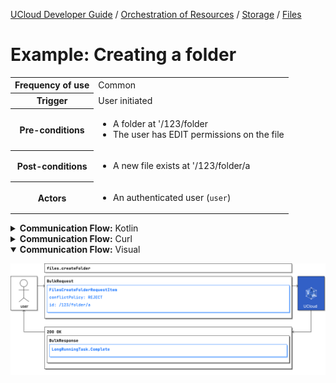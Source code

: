 [UCloud Developer Guide](/docs/developer-guide/README.md) / [Orchestration of Resources](/docs/developer-guide/orchestration/README.md) / [Storage](/docs/developer-guide/orchestration/storage/README.md) / [Files](/docs/developer-guide/orchestration/storage/files.md)

# Example: Creating a folder

<table>
<tr><th>Frequency of use</th><td>Common</td></tr>
<tr><th>Trigger</th><td>User initiated</td></tr>
<tr><th>Pre-conditions</th><td><ul>
<li>A folder at '/123/folder</li>
<li>The user has EDIT permissions on the file</li>
</ul></td></tr>
<tr><th>Post-conditions</th><td><ul>
<li>A new file exists at '/123/folder/a</li>
</ul></td></tr>
<tr>
<th>Actors</th>
<td><ul>
<li>An authenticated user (<code>user</code>)</li>
</ul></td>
</tr>
</table>
<details>
<summary>
<b>Communication Flow:</b> Kotlin
</summary>

```kotlin
Files.createFolder.call(
    bulkRequestOf(FilesCreateFolderRequestItem(
        conflictPolicy = WriteConflictPolicy.REJECT, 
        id = "/123/folder/a", 
    )),
    user
).orThrow()

/*
BulkResponse(
    responses = listOf(LongRunningTask.Complete()), 
)
*/
```


</details>

<details>
<summary>
<b>Communication Flow:</b> Curl
</summary>

```bash
# ------------------------------------------------------------------------------------------------------
# $host is the UCloud instance to contact. Example: 'http://localhost:8080' or 'https://cloud.sdu.dk'
# $accessToken is a valid access-token issued by UCloud
# ------------------------------------------------------------------------------------------------------

# Authenticated as user
curl -XPOST -H "Authorization: Bearer $accessToken" -H "Content-Type: content-type: application/json; charset=utf-8" "$host/api/files/folder" -d '{
    "items": [
        {
            "id": "/123/folder/a",
            "conflictPolicy": "REJECT"
        }
    ]
}'


# {
#     "responses": [
#         {
#             "type": "complete"
#         }
#     ]
# }

```


</details>

<details open>
<summary>
<b>Communication Flow:</b> Visual
</summary>

![](/docs/diagrams/files_create_folder.png)

</details>


